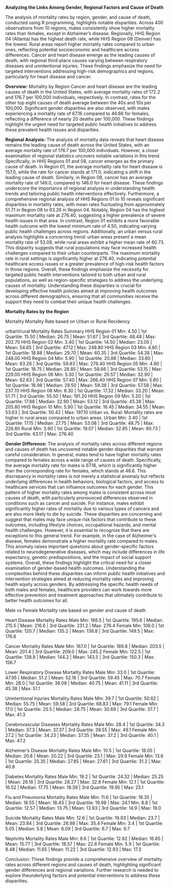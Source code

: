 **Analyzing the Links Among Gender, Regional Factors and Cause of Death**

The analysis of mortality rates by region, gender, and cause of death, conducted using R programming, highlights notable disparities. Across 400 observations from 10 regions, males consistently show higher mortality rates than females, except in Alzheimer’s disease. Regionally, HHS Region 04 (Atlanta) has the highest death rate, while HHS Region 08 (Denver) has the lowest. Rural areas report higher mortality rates compared to urban ones, reflecting potential socioeconomic and healthcare access differences. Cancer and heart disease emerge as the leading causes of death, with regional third-place causes varying between respiratory diseases and unintentional injuries. These findings emphasize the need for targeted interventions addressing high-risk demographics and regions, particularly for heart disease and cancer.


**Overview:**
Mortality by Region
Cancer and heart disease are the leading causes of death in the United States, with average mortality rates of 172.2 and 176.7 per 100,000 individuals, respectively. In contrast, rates for the other top eight causes of death average between the 40s and 10s per 100,000.
Significant gender disparities are also observed, with males experiencing a mortality rate of 67.16 compared to 46.66 for females, reflecting a difference of nearly 20 deaths per 100,000. These findings highlight the urgent need for targeted public health initiatives to address these prevalent health issues and disparities.

**Regional Analysis:**
The analysis of mortality data reveals that heart disease remains the leading cause of death across the United States, with an average mortality rate of 176.7 per 100,000 individuals. However, a closer examination of regional statistics uncovers notable variations in this trend. Specifically, in HHS Regions 01 and 08, cancer emerges as the primary cause of death. In Region 01, the average mortality rate for heart disease is 157.0, while the rate for cancer stands at 171.0, indicating a shift in the leading cause of death. Similarly, in Region 08, cancer has an average mortality rate of 149.0, compared to 146.0 for heart disease. These findings underscore the importance of regional analysis in understanding health trends and tailoring public health interventions effectively.
Furthermore, a comprehensive regional analysis of HHS Regions 01 to 10 reveals significant disparities in mortality rates, with mean rates fluctuating from approximately 51.71 in Region 08 to 63.26 in Region 04. Notably, Region 04 has the highest maximum mortality rate at 276.40, suggesting a higher prevalence of severe health issues in that area. In contrast, Region 01 exhibits a more favorable health outcome with the lowest minimum rate of 4.50, indicating varying public health challenges across regions.
Additionally, an urban versus rural analysis highlights a concerning trend: urban areas present a mean mortality rate of 53.08, while rural areas exhibit a higher mean rate of 60.73. This disparity suggests that rural populations may face increased health challenges compared to their urban counterparts. The maximum mortality rate in rural settings is significantly higher at 276.40, indicating potential healthcare access issues or a greater prevalence of high-risk health factors in those regions.
Overall, these findings emphasize the necessity for targeted public health interventions tailored to both urban and rural populations, as well as region-specific strategies to address the underlying causes of mortality. Understanding these disparities is crucial for developing effective health policies aimed at improving health outcomes across different demographics, ensuring that all communities receive the support they need to combat their unique health challenges.

**Mortality Rates by the Region**

Mortality
Mortality Rate based on Urban or Rural Recidency

 urbanVrural
Mortality Rates Summary
HHS Region 01
Min: 4.50 | 1st Quartile: 15.50 | Median: 26.75 | Mean: 51.67 | 3rd Quartile: 48.48 | Max: 202.70
HHS Region 02
Min: 3.40 | 1st Quartile: 14.50 | Median: 23.05 | Mean: 54.65 | 3rd Quartile: 47.12 | Max: 248.80
HHS Region 03
Min: 4.80 | 1st Quartile: 18.88 | Median: 29.70 | Mean: 60.35 | 3rd Quartile: 54.38 | Max: 246.00
HHS Region 04
Min: 5.90 | 1st Quartile: 20.88 | Median: 33.60 | Mean: 63.26 | 3rd Quartile: 59.83 | Max: 276.40
HHS Region 05
Min: 4.90 | 1st Quartile: 18.75 | Median: 28.85 | Mean: 58.66 | 3rd Quartile: 53.15 | Max: 229.00
HHS Region 06
Min: 5.30 | 1st Quartile: 20.57 | Median: 32.90 | Mean: 62.63 | 3rd Quartile: 57.40 | Max: 266.40
HHS Region 07
Min: 5.80 | 1st Quartile: 18.98 | Median: 29.50 | Mean: 59.38 | 3rd Quartile: 57.58 | Max: 237.70
HHS Region 08
Min: 8.30 | 1st Quartile: 17.32 | Median: 33.20 | Mean: 51.71 | 3rd Quartile: 55.50 | Max: 191.20
HHS Region 09
Min: 5.20 | 1st Quartile: 17.88 | Median: 32.90 | Mean: 53.12 | 3rd Quartile: 45.38 | Max: 205.80
HHS Region 10
Min: 5.90 | 1st Quartile: 16.45 | Median: 34.55 | Mean: 53.63 | 3rd Quartile: 50.42 | Max: 197.10
Urban vs. Rural: Mortality rates are higher in rural areas compared to urban areas.
Urban
Min: 3.40 | 1st Quartile: 17.15 | Median: 27.75 | Mean: 53.08 | 3rd Quartile: 48.75 | Max: 226.80
Rural
Min: 3.90 | 1st Quartile: 19.07 | Median: 32.85 | Mean: 60.73 | 3rd Quartile: 63.17 | Max: 276.40

**Gender Difference:**
The analysis of mortality rates across different regions and causes of death has uncovered notable gender disparities that warrant careful consideration. In general, males tend to have higher mortality rates compared to females across a wide range of causes of death. Specifically, the average mortality rate for males is 67.16, which is significantly higher than the corresponding rate for females, which stands at 46.6. This discrepancy in mortality rates is not merely a statistical anomaly but reflects underlying differences in health behaviors, biological factors, and access to healthcare services that can influence outcomes for each gender.
This pattern of higher mortality rates among males is consistent across most causes of death, with particularly pronounced differences observed in conditions such as cancer and suicide. For instance, males exhibit significantly higher rates of mortality due to various types of cancers and are also more likely to die by suicide. These disparities are concerning and suggest that males may face unique risk factors that contribute to these outcomes, including lifestyle choices, occupational hazards, and mental health challenges.
However, it is essential to recognize that there are exceptions to this general trend. For example, in the case of Alzheimer’s disease, females demonstrate a higher mortality rate compared to males. This anomaly raises important questions about gender-specific factors related to neurodegenerative diseases, which may include differences in life expectancy, genetic predispositions, and the impact of social support systems.
Overall, these findings highlight the critical need for a closer examination of gender-based health outcomes. Understanding the complexities behind these disparities can inform public health initiatives and intervention strategies aimed at reducing mortality rates and improving health equity across genders. By addressing the specific health needs of both males and females, healthcare providers can work towards more effective prevention and treatment approaches that ultimately contribute to better health outcomes for all.

Male vs Female
Mortality rate based on gender and cause of death

Heart Disease Mortality Rates
Male
Min: 166.5 | 1st Quartile: 195.6 | Median: 215.5 | Mean: 216.6 | 3rd Quartile: 231.2 | Max: 276.4
Female
Min: 106.0 | 1st Quartile: 120.7 | Median: 135.2 | Mean: 136.8 | 3rd Quartile: 149.5 | Max: 176.8

Cancer Mortality Rates
Male
Min: 167.0 | 1st Quartile: 189.8 | Median: 203.5 | Mean: 201.4 | 3rd Quartile: 209.0 | Max: 245.2
Female
Min: 122.5 | 1st Quartile: 138.8 | Median: 144.2 | Mean: 143.5 | 3rd Quartile: 150.3 | Max: 156.7

Lower Respiratory Disease Mortality Rates
Male
Min: 33.0 | 1st Quartile: 47.95 | Median: 51.2 | Mean: 52.16 | 3rd Quartile: 59.45 | Max: 70.7
Female
Min: 28.0 | 1st Quartile: 38.08 | Median: 40.75 | Mean: 41.11 | 3rd Quartile: 45.38 | Max: 51.1

Unintentional Injuries Mortality Rates
Male
Min: 39.7 | 1st Quartile: 50.62 | Median: 55.75 | Mean: 59.58 | 3rd Quartile: 68.83 | Max: 79.1
Female
Min: 17.0 | 1st Quartile: 25.5 | Median: 28.75 | Mean: 30.69 | 3rd Quartile: 37.7 | Max: 41.3

Cerebrovascular Diseases Mortality Rates
Male
Min: 28.4 | 1st Quartile: 34.3 | Median: 37.3 | Mean: 37.37 | 3rd Quartile: 39.55 | Max: 49.1
Female
Min: 27.2 | 1st Quartile: 34.23 | Median: 37.35 | Mean: 37.2 | 3rd Quartile: 40.1 | Max: 47.2

Alzheimer’s Disease Mortality Rates
Male
Min: 10.5 | 1st Quartile: 18.05 | Median: 20.8 | Mean: 20.22 | 3rd Quartile: 23.1 | Max: 29.9
Female
Min: 13.6 | 1st Quartile: 25.35 | Median: 27.85 | Mean: 27.61 | 3rd Quartile: 31.2 | Max: 40.8

Diabetes Mortality Rates
Male
Min: 19.2 | 1st Quartile: 24.32 | Median: 25.25 | Mean: 26.18 | 3rd Quartile: 28.27 | Max: 32.8
Female
Min: 12.1 | 1st Quartile: 16.52 | Median: 17.75 | Mean: 18.39 | 3rd Quartile: 19.95 | Max: 25.1

Flu and Pneumonia Mortality Rates
Male
Min: 11.6 | 1st Quartile: 16.35 | Median: 18.55 | Mean: 18.43 | 3rd Quartile: 19.98 | Max: 24.1
Min: 8.8 | 1st Quartile: 12.57 | Median: 13.75 | Mean: 13.93 | 3rd Quartile: 14.9 | Max: 19.0

Suicide Mortality Rates
Male
Min: 12.6 | 1st Quartile: 19.93 | Median: 23.7 | Mean: 23.84 | 3rd Quartile: 26.98 | Max: 35.4
Female
Min: 3.4 | 1st Quartile: 5.05 | Median: 5.8 | Mean: 6.09 | 3rd Quartile: 6.7 | Max: 9.7

Nephritis Mortality Rates
Male
Min: 8.6 | 1st Quartile: 12.82 | Median: 16.85 | Mean: 15.77 | 3rd Quartile: 18.57 | Max: 22.6
Female
Min: 5.9 | 1st Quartile: 8.48 | Median: 11.65 | Mean: 11.22 | 3rd Quartile: 12.93 | Max: 17.3

Conclusion:
These findings provide a comprehensive overview of mortality rates across different regions and causes of death, highlighting significant gender differences and regional variations. Further research is needed to explore theunderlying factors and potential interventions to address these disparities.
